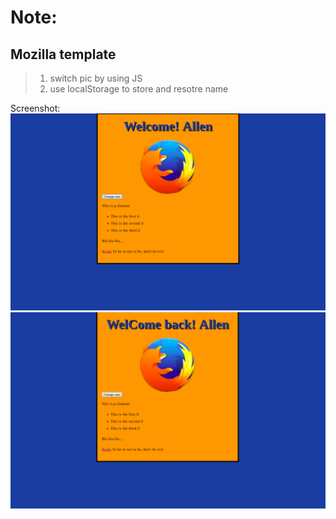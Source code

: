 # Note:
## Mozilla template
> 1. switch pic by using JS
> 2. use localStorage to store and resotre name

Screenshot:
![shot1](./Screenshot/1.png)
![shot2](./Screenshot/2.png)
